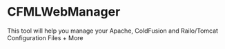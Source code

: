 CFMLWebManager
==============

This tool will help you manage your Apache, ColdFusion and Railo/Tomcat Configuration Files + More
